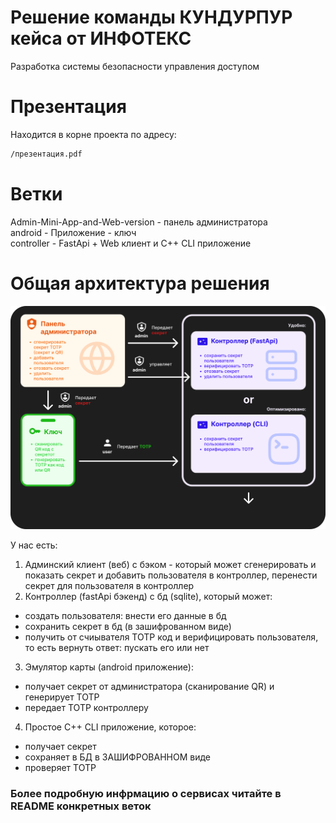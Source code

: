 # Решение команды КУНДУРПУР кейса от ИНФОТЕКС
Разработка системы безопасности управления доступом

# Презентация
Находится в корне проекта по адресу:
```bash
/презентация.pdf
```

# Ветки
Admin-Mini-App-and-Web-version - панель администратора \
android - Приложение - ключ \
controller - FastApi + Web клиент и С++ CLI приложение

# Общая архитектура решения
<img src="https://github.com/anastasipancheva/hits_na_vigule/blob/Admin-Mini-App-and-Web-version/Frame%2014.jpg">

У нас есть:
1. Админский клиент (веб) с бэком - который может сгенерировать и показать секрет и добавить пользователя в контроллер, перенести секрет для пользователя в контроллер
2. Контроллер (fastApi бэкенд) с бд (sqlite), который может:
- создать пользователя: внести его данные в бд
- сохранить секрет в бд (в зашифрованном виде)
- получить от счиывателя TOTP код и верифицировать пользователя, то есть вернуть ответ: пускать его или нет 
3. Эмулятор карты (android приложение):
- получает секрет от администратора (сканирование QR) и генерирует TOTP 
- передает TOTP контроллеру
4. Простое C++ CLI приложение, которое:
- получает секрет
- сохраняет в БД в ЗАШИФРОВАННОМ виде
- проверяет TOTP

### Более подробную инфрмацию о сервисах читайте в README конкретных веток 
